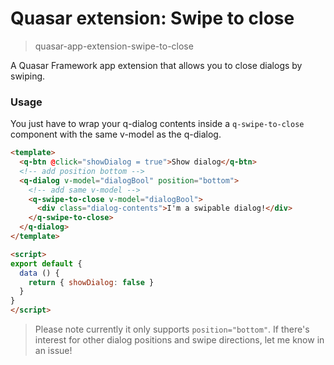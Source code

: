 
# Quasar extension: Swipe to close

> quasar-app-extension-swipe-to-close

A Quasar Framework app extension that allows you to close dialogs by swiping.

### Usage

You just have to wrap your q-dialog contents inside a `q-swipe-to-close` component with the same v-model as the q-dialog.

```html
<template>
  <q-btn @click="showDialog = true">Show dialog</q-btn>
  <!-- add position bottom -->
  <q-dialog v-model="dialogBool" position="bottom">
    <!-- add same v-model -->
    <q-swipe-to-close v-model="dialogBool">
      <div class="dialog-contents">I'm a swipable dialog!</div>
    </q-swipe-to-close>
  </q-dialog>
</template>

<script>
export default {
  data () {
    return { showDialog: false }
  }
}
</script>
```

> Please note currently it only supports `position="bottom"`. If there's interest for other dialog positions and swipe directions, let me know in an issue!
